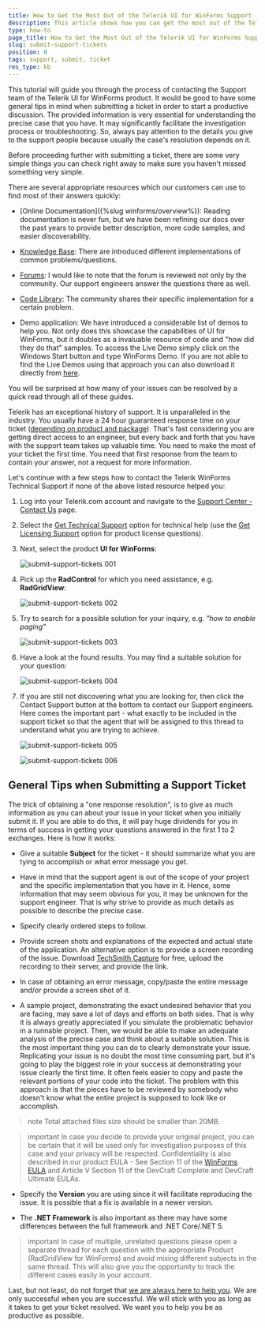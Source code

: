 ```yaml
---
title: How to Get the Most Out of the Telerik UI for WinForms Support 
description: This article shows how you can get the most out of the Telerik UI for WinForms support   
type: how-to
page_title: How to Get the Most Out of the Telerik UI for WinForms Support      
slug: submit-support-tickets
position: 0
tags: support, submit, ticket
res_type: kb
---
```



This tutorial will guide you through the process of contacting the Support team of the Telerik UI for WinForms product. It would be good to have some general tips in mind when submitting a ticket in order to start a productive discussion. The provided information is very essential for understanding the precise case that you have. It may significantly facilitate the investigation process or troubleshooting. So, always pay attention to the details you give to the support people because usually the case's resolution depends on it.  

Before proceeding further with submitting a ticket, there are some very simple things you can check right away to make sure you haven't missed something very simple.

There are several appropriate resources which our customers can use to find most of their answers quickly:

* [Online Documentation]({%slug winforms/overview%}): Reading documentation is never fun, but we have been refining our docs over the past years to provide better description, more code samples, and easier discoverability.

* [Knowledge Base](https://docs.telerik.com/devtools/winforms/knowledge-base): There are introduced different implementations of common problems/questions.

* [Forums](https://www.telerik.com/forums/winforms): I would like to note that the forum is reviewed not only by the community. Our support engineers answer the questions there as well.

* [Code Library](https://www.telerik.com/support/code-library/winforms): The community shares their specific implementation for a certain problem. 

* Demo application: We have introduced a considerable list of demos to help you. Not only does this showcase the capabilities of UI for WinForms, but it doubles as a invaluable resource of code and "how did they do that" samples. To access the Live Demo simply click on the Windows Start button and type WinForms Demo. If you are not able to find the Live Demos using that approach you can also download it directly from [here](https://telerik-winforms-demos.s3.amazonaws.com/TelerikWinFormsExamplesLauncher.exe).

You will be surprised at how many of your issues can be resolved by a quick read through all of these guides.

Telerik has an exceptional history of support. It is unparalleled in the industry. You usually have a 24 hour guaranteed response time on your ticket ([depending on product and package](https://www.telerik.com/purchase/support-plans)). That's fast considering you are getting direct access to an engineer, but every back and forth that you have with the support team takes up valuable time. You need to make the most of your ticket the first time. You need that first response from the team to contain your answer, not a request for more information.

Let's continue with a few steps how to contact the Telerik WinForms Technical Support if none of the above listed resource helped you:

1. Log into your Telerik.com account and navigate to the [Support Center - Contact Us](https://www.telerik.com/account/support-center/contact-us) page.
2. Select the [Get Technical Support](https://www.telerik.com/account/support-center/contact-us/technical-support) option for technical help (use the [Get Licensing Support](https://www.telerik.com/account/support-center/contact-us/licensing-support) option for product license questions).
3. Next, select the product **UI for WinForms**:

	![submit-support-tickets 001](images/submit-support-tickets001.png)

4. Pick up the **RadControl** for which you need assistance, e.g. **RadGridView**:

	![submit-support-tickets 002](images/submit-support-tickets002.png)

5. Try to search for a possible solution for your inquiry, e.g. *"how to enable paging"*

	![submit-support-tickets 003](images/submit-support-tickets003.png)

6. Have a look at the found results. You may find a suitable solution for your question:

	![submit-support-tickets 004](images/submit-support-tickets004.png)

7. If you are still not discovering what you are looking for, then click the Contact Support button at the bottom to contact our Support engineers. Here comes the important part - what exactly to be included in the support ticket so that the agent that will be assigned to this thread to understand what you are trying to achieve.

	![submit-support-tickets 005](images/submit-support-tickets005.png)

	![submit-support-tickets 006](images/submit-support-tickets006.png)

## General Tips when Submitting a Support Ticket

The trick of obtaining a "one response resolution", is to give as much information as you can about your issue in your ticket when you initially submit it. If you are able to do this, it will pay huge dividends for you in terms of success in getting your questions answered in the first 1 to 2 exchanges. Here is how it works:

* Give a suitable **Subject** for the ticket - it should summarize what you are tying to accomplish or what error message you get. 

* Have in mind that the support agent is out of the scope of your project and the specific implementation that you have in it. Hence, some information that may seem obvious for you, it may be unknown for the support engineer. That is why strive to provide as much details as possible to describe the precise case.

* Specify clearly ordered steps to follow.

* Provide screen shots and explanations of the expected and actual state of the application. An alternative option is to provide a screen recording of the issue. Download [TechSmith Capture](https://www.techsmith.com/jing-tool.html) for free, upload the recording to their server, and provide the link.

* In case of obtaining an error message, copy/paste the entire message and/or provide a screen shot of it.
	
* A sample project, demonstrating the exact undesired behavior that you are facing, may save a lot of days and efforts on both sides. That is why it is always greatly appreciated if you simulate the problematic behavior in a runnable project. Then, we would be able to make an adequate analysis of the precise case and think about a suitable solution. This is the most important thing you can do to clearly demonstrate your issue. Replicating your issue is no doubt the most time consuming part, but it's going to play the biggest role in your success at demonstrating your issue clearly the first time. It often feels easier to copy and paste the relevant portions of your code into the ticket. The problem with this approach is that the pieces have to be reviewed by somebody who doesn't know what the entire project is supposed to look like or accomplish. 

>note Total attached files size should be smaller than 20MB.
	
>important In case you decide to provide your original project, you can be certain that it will be used only for investigation purposes of this case and your privacy will be respected. Confidentiality is also described in our product EULA - See Section 11 of the [WinForms EULA](https://www.telerik.com/purchase/license-agreement/winforms-dlw-s) and Article V Section 11 of the DevCraft Complete and DevCraft Ultimate EULAs.

* Specify the **Version** you are using since it will facilitate reproducing the issue. It is possible that a fix is available in a newer version.

* The **.NET Framework** is also important as there may have some differences between the full framework and .NET Core/.NET 5.

>important In case of multiple, unrelated questions please open a separate thread for each question with the appropriate Product (RadGridView for WinForms) and avoid mixing different subjects in the same thread. This will also give you the opportunity to track the different cases easily in your account. 

Last, but not least, do not forget that [we are always here to help you](https://www.telerik.com/best-tech-support). We are only successful when you are successful. We will stick with you as long as it takes to get your ticket resolved. We want you to help you be as productive as possible. 

